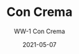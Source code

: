 ---
image_primary: "img/WW+Con+Crema+Art.jpg"
image_secondary: "img/WW+Con+Crema+Interior.jpg"
subtitle: "WW-1 Con Crema"
tags: 
  - "Wall Coverings"
title: "Con Crema"
href: "https://www.areaenvironments.com/order/ed-6-east-hennepin-axafw-w3l9w-ewf9t-ya7as-mbe9e"
designer: "Wendy Westlake"
category: "Wall Coverings"
manufacturer: "Area Environments"
slug: "/manufacturers/area-environments/wall-coverings/wendy-westlake-con-crema"
date: "2021-05-07"
---